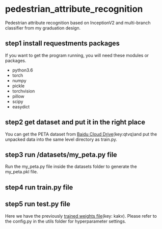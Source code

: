 # pedestrian_attribute_recognition
Pedestrian attribute recognition based on InceptionV2 and multi-branch classifier from my graduation design.

## step1  install requestments packages
If you want to get the program running, you will need these modules or packages.
* python3.6
* torch
* numpy
* pickle
* torchvision
* pillow
* scipy
* easydict

## step2  get dataset and put it in the right place
You can get the PETA dataset from [Baidu Cloud Drive](https://pan.baidu.com/s/1T8pk7r2nAfwaxff0kCcoTg)(key:qtvq)and put the unpacked data into the same level directory as train.py.
## step3  run /datasets/my_peta.py file
Run the my_peta.py file inside the datasets folder to generate the my_peta.pkl file.
## step4  run train.py file

## step5  run test.py file 

Here we have the previously [trained weights file](https://pan.baidu.com/s/1TjOzMCfv-xXrX5SP3iuuhQ)(key: kakv). Please refer to the config.py in the utils folder for hyperparameter settings.


